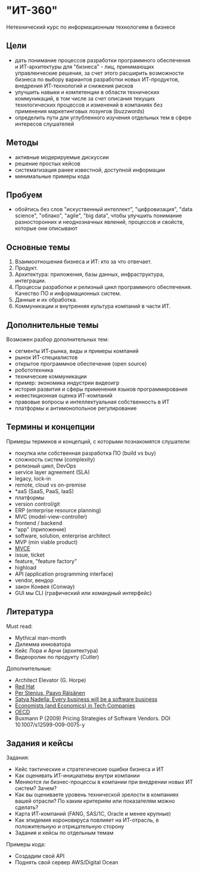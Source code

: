 # "ИТ-360"
Нетехнический курс по информационным технологиям в бизнесе

Цели
----

- дать понимание процессов разработки программного обеспечения и ИТ-архитектуры для "бизнеса" - лиц, принимающих управленческие 
  решения, за счет этого расширить возможности бизнеса по выбору вариантов разработки новых ИТ-продуктов, внедрения ИТ-технологий и снижения рисков
- улучшить навыки и компетенции в области технических коммуникаций, в том числе за счет описания текущих технлогических процессов 
  и изменений в компаниях без применения маркетинговых лозунгов (buzzwords)
- определить пути для углубленного изучения отдельных тем в сфере интересов слушателей

Методы
------

- активные модерируемые дискуссии 
- решение простых кейсов
- систематизация ранее известной, доступной информации
- минимальные примеры кода

Пробуем 
-------

- обойтись без слов "искуственный интеллект", "цифровизация", "data science", "облако",
  "agile",  "big data", чтобы улучшить понимание разносторонних и неоднозначных явлений, процессов и свойств, 
  которые они описывают

Основные темы
-------------  

1. Взаимоотношения бизнеса и ИТ: кто за что отвечает. 
2. Продукт.
3. Архитектура: приложения, базы данных, инфраструктура, интеграции. 
4. Процессы разработки и релизный цикл программного обеспечения. Качество ПО и информационных систем. 
5. Данные и их обработка.
6. Коммуникации и внутренняя культура компаний в части ИТ.

Дополнительные темы
-------------------

Возможен разбор дополнительных тем:

- сегменты ИТ-рынка, виды и примеры компаний
- рынок ИТ-специалистов
- открытое программное обеспечение (open source)
- робототехника
- технические коммуникации 
- пример: экономика индустрии видеоигр
- история развития и сферы применения языков программирования
- инвестиционная оценка ИТ-компаний
- правовые вопросы и интеллектуальная собственность в ИТ
- платформы и антимонопольное регулирование

Термины и концепции
-------------------

Примеры терминов и концепций, с которыми познакомятся слушатели:

- покупка или собственная разработка ПО (build vs buy)
- сложность систем (complexity)
- релизный цикл, DevOps
- service layer agreement (SLA)
- legacy, lock-in
- remote, cloud vs on-premise
- \*aaS (SaaS, PaaS, IaaS)
- платформы
- version control/git
- ERP (enterprise resource planning)
- MVC (model-view-controller)
- frontend / backend
- "app" (приложение)
- software, solution, enterprise architect
- MVP (min viable product)
- [MVCE](https://stackoverflow.com/help/minimal-reproducible-example)
- issue, ticket
- feature, "feature factory"
- highload
- API (application programming interface)
- vendor, вендор
- закон Конвея (Conway)
- GUI мы CLI (графический или командный интерфейс)


Литература
----------

Must read:

- Mythical man-month
- Дилемма инноватора
- Кейс Лора и Арчи (архитектура)
- Видеоролик по продукту (Cutler)

Дополнительные:

- Architect Elevator (G. Horpe)
- [Red Hat](https://quod.lib.umich.edu/j/jep/3336451.0004.304?view=text;rgn=main)
- [Per Stenius, Paavo Räisänen](http://www.reddal.com/insights/strategies-for-driving-the-transformation-in-the-software-industry)
- [Satya Nadella: Every business will be a software business](https://www.computerweekly.com/news/2240242478/Satya-Nadella-Every-business-will-be-a-software-business)
- [Economists (and Economics) in Tech Companies](https://www.hbs.edu/faculty/Publication%20Files/19-027_7e890058-c225-4803-a6f1-a6eb1db74027.pdf)
- [OECD](https://www.oecd-ilibrary.org/docserver/9789264218789-7-en.pdf?expires=1602666949&id=id&accname=guest&checksum=1B96DE59CAB38239CDD3BD9CE7091FEE)
- Buxmann P (2009) Pricing Strategies of Software Vendors. DOI 10.1007/s12599-009-0075-y

Задания и кейсы
---------------

Задания:

- Кейс тактические и стратегические ошибки бизнеса и ИТ
- Как оценивать ИТ-инициативы внутри компании
- Меняются ли бизнес-процессы в компании при внедрении новых ИТ систем? Зачем?
- Как вы оцениваете уровень технической зрелости в компаниях вашей отрасли? По каким критериям или показателям можно сделать?
- Карта ИТ-компаний (FANG, SAS/1C, Oracle и менее крупные)
- Как эпидемия короновируса повлияет на ИТ-отрасль, в положительную и отрицательную сторону
- Задания и кейсы по отдельным темам

Примеры кода:

- Создадим свой API
- Поднять свой сервер AWS/Digital Ocean
